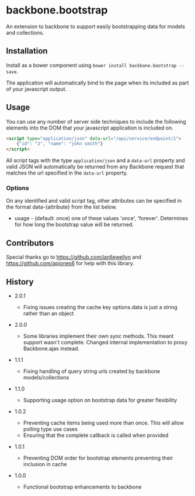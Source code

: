 # backbone.bootstrap

An extension to backbone to support easily bootstrapping data for models and collections.

## Installation

Install as a bower component using `bower install backbone.bootstrap --save`.

The application will automatically bind to the page when its included as part of your javascript output.

## Usage

You can use any number of server side techniques to include the following elements into the DOM that your javascript application is included on.

```html
<script type="application/json" data-url="/api/service/endpoint/1">
	{"id": "2", "name": "john smith"}
</script>
```

All script tags with the type `application/json` and a `data-url` property and valid JSON will automatically be returned from any Backbone request that matches the url specified in the `data-url` property.

### Options

On any identified and valid script tag, other attributes can be specified in the format data-{attribute} from the list below.

* usage - (default: once) one of these values 'once', 'forever'. Determines for how long the bootstrap value will be returned.

## Contributors

Special thanks go to https://github.com/ianllewellyn and https://github.com/apjones6 for help with this library.

## History

* 2.0.1
	* Fixing issues creating the cache key options.data is just a string rather than an object

* 2.0.0
	* Some libraries implement their own sync methods. This meant support wasn't complete. Changed internal implementation to proxy Backbone.ajax instead.

* 1.1.1
	* Fixing handling of query string urls created by backbone models/collections

* 1.1.0
	* Supporting usage option on bootstrap data for greater flexibility

* 1.0.2
	* Preventing cache items being used more than once. This will allow polling type use cases
	* Ensuring that the complete callback is called when provided

* 1.0.1
	* Preventing DOM order for bootstrap elements preventing their inclusion in cache

* 1.0.0
	* Functional bootstrap enhancements to backbone